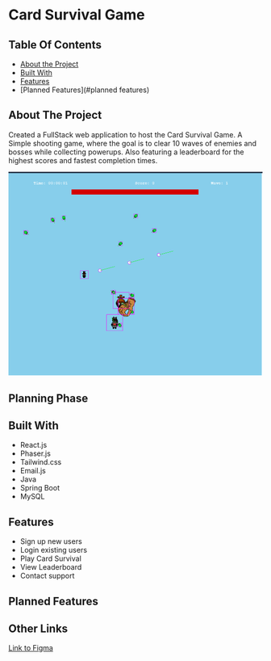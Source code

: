 # Card Survival Game

## Table Of Contents

- [About the Project](#about-the-project)
- [Built With](#built-with)
- [Features](#features)
- [Planned Features](#planned features)

## About The Project

Created a FullStack web application to host the Card Survival Game. A Simple shooting game, where the goal is to clear 10 waves of enemies and bosses while collecting powerups. Also featuring a leaderboard for the highest scores and fastest completion times.

![Screen Shot](./Fronted/src/assets/game.png)

## Planning Phase

## Built With

- React.js
- Phaser.js
- Tailwind.css
- Email.js
- Java
- Spring Boot
- MySQL

## Features

- Sign up new users
- Login existing users
- Play Card Survival
- View Leaderboard
- Contact support

## Planned Features

## Other Links

[Link to Figma](https://www.figma.com/design/nZBaQXSxVOg6SsUdOr1e5N/Capstone-wireframe?node-id=19-1163&m=dev&t=pmtUHW6yw36InnQJ-1)

<!-- [Link to Trello board](https://trello.com/b/wKDkEXw8/fitnesstracker-project)

[Link to wireframe](https://app.diagrams.net/#G1a19ZusG-kH5fPsVleJm-n3XEjDyW5U-f) -->
